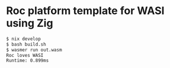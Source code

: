 # Roc platform template for WASI using Zig

```sh
$ nix develop
$ bash build.sh
$ wasmer run out.wasm
Roc loves WASI
Runtime: 0.899ms
```
